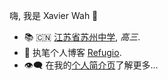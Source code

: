 嗨, 我是 Xavier Wah 👋

- 📚 🇨🇳 [江苏省苏州中学](https://www.szzx1000.cn/), _高三_. 
- 📝 执笔个人博客 [Refugio](https://xv1r.cn/). 
- 👁‍🗨 在我的[个人简介页](https://i.xv1r.cn/)了解更多...
